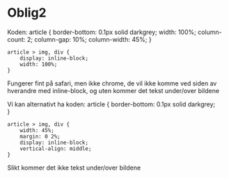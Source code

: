 # Oblig2
 
 Koden: 
    article {
        border-bottom: 0.1px solid darkgrey;
        width: 100%;
        column-count: 2;
        column-gap: 10%;
        column-width: 45%;
    }

    article > img, div {
        display: inline-block;
        width: 100%;
    }
Fungerer fint på safari, men ikke chrome, de vil ikke komme ved siden av hverandre med inline-block, og uten kommer det tekst under/over bildene

Vi kan alternativt ha koden:
    article {
        border-bottom: 0.1px solid darkgrey;    
    }

    article > img, div {
        width: 45%;
        margin: 0 2%;
        display: inline-block;
        vertical-align: middle;
    }
Slikt kommer det ikke tekst under/over bildene
